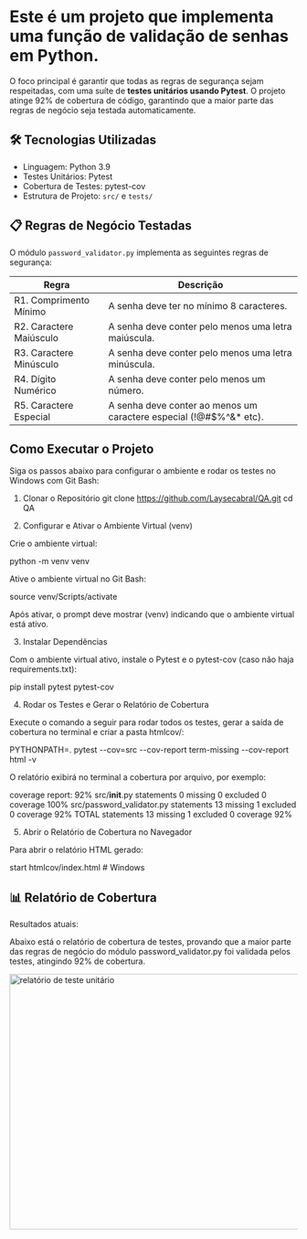 # Este é um projeto que implementa uma função de validação de senhas em Python. 
O foco principal é garantir que todas as regras de segurança sejam respeitadas, 
com uma suíte de **testes unitários usando Pytest**.  O projeto atinge 92% de 
cobertura de código, garantindo que a maior parte das regras de negócio seja 
testada automaticamente.


## 🛠️ Tecnologias Utilizadas

- Linguagem: Python 3.9  
- Testes Unitários: Pytest  
- Cobertura de Testes: pytest-cov  
- Estrutura de Projeto: `src/` e `tests/`  


## 📋 Regras de Negócio Testadas

O módulo `password_validator.py` implementa as seguintes regras de segurança:

| Regra | Descrição |
|-------|-----------|
| R1. Comprimento Mínimo | A senha deve ter no mínimo 8 caracteres. |
| R2. Caractere Maiúsculo | A senha deve conter pelo menos uma letra maiúscula. |
| R3. Caractere Minúsculo | A senha deve conter pelo menos uma letra minúscula. |
| R4. Dígito Numérico | A senha deve conter pelo menos um número. |
| R5. Caractere Especial | A senha deve conter ao menos um caractere especial (!@#$%^&* etc). |

## Como Executar o Projeto

Siga os passos abaixo para configurar o ambiente e rodar os testes no Windows com Git Bash:

1. Clonar o Repositório
git clone https://github.com/Laysecabral/QA.git
cd QA

2. Configurar e Ativar o Ambiente Virtual (venv)

Crie o ambiente virtual:

python -m venv venv


Ative o ambiente virtual no Git Bash:

source venv/Scripts/activate


Após ativar, o prompt deve mostrar (venv) indicando que o ambiente virtual está ativo.

3. Instalar Dependências

Com o ambiente virtual ativo, instale o Pytest e o pytest-cov (caso não haja requirements.txt):

pip install pytest pytest-cov

4. Rodar os Testes e Gerar o Relatório de Cobertura

Execute o comando a seguir para rodar todos os testes, gerar a saída de cobertura no terminal e criar a pasta htmlcov/:

PYTHONPATH=. pytest --cov=src --cov-report term-missing --cov-report html -v


O relatório exibirá no terminal a cobertura por arquivo, por exemplo:

coverage report: 92%
src/__init__.py                statements 0 missing 0 excluded 0 coverage 100%
src/password_validator.py      statements 13 missing 1 excluded 0 coverage 92%
TOTAL                          statements 13 missing 1 excluded 0 coverage 92%

5. Abrir o Relatório de Cobertura no Navegador

Para abrir o relatório HTML gerado:

start htmlcov/index.html   # Windows


## 📊 Relatório de Cobertura

Resultados atuais:

Abaixo está o relatório de cobertura de testes, provando que a maior parte das regras 
de negócio do módulo password_validator.py foi validada pelos testes, atingindo 92% de cobertura.

<img width="828" height="447" alt="relatório de teste unitário" src="https://github.com/user-attachments/assets/6bbe88eb-04cb-489f-9538-26a608dd9c6b" />





